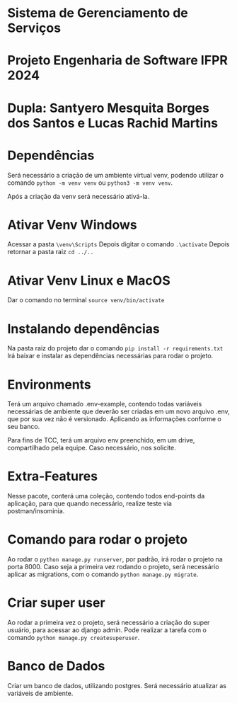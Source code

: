 # Sistema de Gerenciamento de Serviços
# Projeto Engenharia de Software IFPR 2024 
# Dupla: Santyero Mesquita Borges dos Santos e Lucas Rachid Martins

# Dependências
Será necessário a criação de um ambiente virtual venv, podendo utilizar
o comando `python -m venv venv` ou `python3 -m venv venv`.

Após a criação da venv será necessário ativá-la.

# Ativar Venv Windows
Acessar a pasta `\venv\Scripts`
Depois digitar o comando `.\activate`
Depois retornar a pasta raiz `cd ../..`

# Ativar Venv Linux e MacOS
Dar o comando no terminal `source venv/bin/activate`

# Instalando dependências
Na pasta raiz do projeto dar o comando `pip install -r requirements.txt`
Irá baixar e instalar as dependências necessárias para rodar o projeto.

# Environments
Terá um arquivo chamado .env-example, contendo todas variáveis necessárias de ambiente
que deverão ser criadas em um novo arquivo .env, que por sua vez não é versionado.
Aplicando as informações conforme o seu banco.

Para fins de TCC, terá um arquivo env preenchido, em um drive, compartilhado pela equipe.
Caso necessário, nos solicite.

# Extra-Features
Nesse pacote, conterá uma coleção, contendo todos end-points da aplicação, para
que quando necessário, realize teste via postman/insominia.

# Comando para rodar o projeto
Ao rodar o `python manage.py runserver`, por padrão, irá rodar o projeto na porta 8000.
Caso seja a primeira vez rodando o projeto, será necessário aplicar as migrations, com 
o comando `python manage.py migrate`.

# Criar super user
Ao rodar a primeira vez o projeto, será necessário a criação do super usuário, para acessar ao 
django admin. Pode realizar a tarefa com o comando `python manage.py createsuperuser`.

# Banco de Dados
Criar um banco de dados, utilizando postgres. Será necessário atualizar as variáveis
de ambiente.